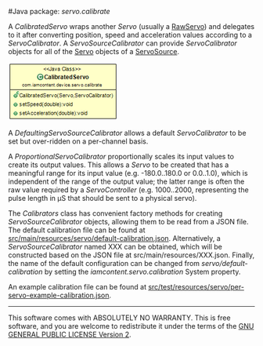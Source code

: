 #Java package: _servo.calibrate_

A _CalibratedServo_ wraps another _Servo_ (usually a [RawServo](com.iamcontent.device.servo.raw.md)) and delegates to it after converting position, speed and acceleration values according to a _ServoCalibrator_. A _ServoSourceCalibrator_ can provide _ServoCalibrator_ objects for all of the [Servo](com.iamcontent.device.servo.md) objects of a [ServoSource](com.iamcontent.device.servo.md).

![Class Diagram](../uml/com.iamcontent.device.servo.calibrate.png)

A _DefaultingServoSourceCalibrator_ allows a default _ServoCalibrator_ to be set but over-ridden on a per-channel basis.

A _ProportionalServoCalibrator_ proportionally scales its input values to create its output values. This allows a _Servo_ to be created that has a meaningful range for its input value (e.g. -180.0..180.0 or 0.0..1.0), which is independent of the range of the output value; the latter range is often the raw value required by a _ServoController_ (e.g. 1000..2000, representing the pulse length in µS that should be sent to a physical servo).

The _Calibrators_ class has convenient factory methods for creating _ServoSourceCalibrator_ objects, allowing them to be read from a JSON file. The default calibration file can be found at [src/main/resources/servo/default-calibration.json](../../../src/main/resources/servo/default-calibration.json). Alternatively, a _ServoSourceCalibrator_ named XXX can be obtained, which will be constructed based on the JSON file at src/main/resources/XXX.json. Finally, the name of the default configuration can be changed from _servo/default-calibration_ by setting the _iamcontent.servo.calibration_ System property.

An example calibration file can be found at [src/test/resources/servo/per-servo-example-calibration.json](../../../src/test/resources/servo/per-servo-example-calibration.json).

---

This software comes with ABSOLUTELY NO WARRANTY. This is free software, and you are welcome to redistribute it
under the terms of the [GNU GENERAL PUBLIC LICENSE Version 2](https://www.gnu.org/licenses/gpl-2.0.html).
